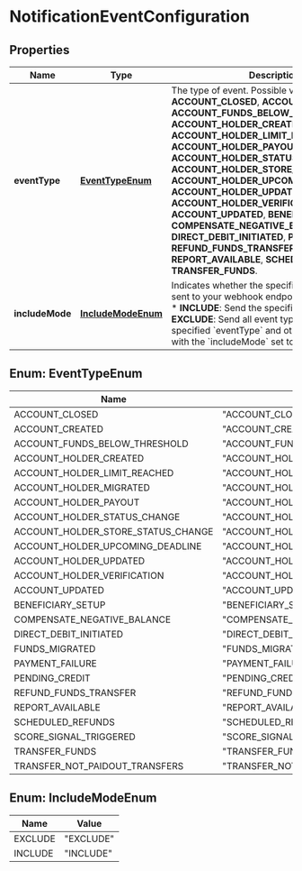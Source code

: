 

# NotificationEventConfiguration


## Properties

| Name | Type | Description | Notes |
|------------ | ------------- | ------------- | -------------|
|**eventType** | [**EventTypeEnum**](#EventTypeEnum) | The type of event.  Possible values: **ACCOUNT_CLOSED**, **ACCOUNT_CREATED**, **ACCOUNT_FUNDS_BELOW_THRESHOLD**, **ACCOUNT_HOLDER_CREATED**, **ACCOUNT_HOLDER_LIMIT_REACHED**, **ACCOUNT_HOLDER_PAYOUT**, **ACCOUNT_HOLDER_STATUS_CHANGE**, **ACCOUNT_HOLDER_STORE_STATUS_CHANGE**, **ACCOUNT_HOLDER_UPCOMING_DEADLINE**, **ACCOUNT_HOLDER_UPDATED**, **ACCOUNT_HOLDER_VERIFICATION**, **ACCOUNT_UPDATED**, **BENEFICIARY_SETUP**, **COMPENSATE_NEGATIVE_BALANCE**, **DIRECT_DEBIT_INITIATED**, **PAYMENT_FAILURE**, **REFUND_FUNDS_TRANSFER**, **REPORT_AVAILABLE**, **SCHEDULED_REFUNDS**, **TRANSFER_FUNDS**. |  |
|**includeMode** | [**IncludeModeEnum**](#IncludeModeEnum) | Indicates whether the specified &#x60;eventType&#x60; is sent to your webhook endpoint. Possible values: * **INCLUDE**: Send the specified &#x60;eventType&#x60;. * **EXCLUDE**: Send all event types except the specified &#x60;eventType&#x60; and other event types with the &#x60;includeMode&#x60; set to **EXCLUDE**. |  |



## Enum: EventTypeEnum

| Name | Value |
|---- | -----|
| ACCOUNT_CLOSED | &quot;ACCOUNT_CLOSED&quot; |
| ACCOUNT_CREATED | &quot;ACCOUNT_CREATED&quot; |
| ACCOUNT_FUNDS_BELOW_THRESHOLD | &quot;ACCOUNT_FUNDS_BELOW_THRESHOLD&quot; |
| ACCOUNT_HOLDER_CREATED | &quot;ACCOUNT_HOLDER_CREATED&quot; |
| ACCOUNT_HOLDER_LIMIT_REACHED | &quot;ACCOUNT_HOLDER_LIMIT_REACHED&quot; |
| ACCOUNT_HOLDER_MIGRATED | &quot;ACCOUNT_HOLDER_MIGRATED&quot; |
| ACCOUNT_HOLDER_PAYOUT | &quot;ACCOUNT_HOLDER_PAYOUT&quot; |
| ACCOUNT_HOLDER_STATUS_CHANGE | &quot;ACCOUNT_HOLDER_STATUS_CHANGE&quot; |
| ACCOUNT_HOLDER_STORE_STATUS_CHANGE | &quot;ACCOUNT_HOLDER_STORE_STATUS_CHANGE&quot; |
| ACCOUNT_HOLDER_UPCOMING_DEADLINE | &quot;ACCOUNT_HOLDER_UPCOMING_DEADLINE&quot; |
| ACCOUNT_HOLDER_UPDATED | &quot;ACCOUNT_HOLDER_UPDATED&quot; |
| ACCOUNT_HOLDER_VERIFICATION | &quot;ACCOUNT_HOLDER_VERIFICATION&quot; |
| ACCOUNT_UPDATED | &quot;ACCOUNT_UPDATED&quot; |
| BENEFICIARY_SETUP | &quot;BENEFICIARY_SETUP&quot; |
| COMPENSATE_NEGATIVE_BALANCE | &quot;COMPENSATE_NEGATIVE_BALANCE&quot; |
| DIRECT_DEBIT_INITIATED | &quot;DIRECT_DEBIT_INITIATED&quot; |
| FUNDS_MIGRATED | &quot;FUNDS_MIGRATED&quot; |
| PAYMENT_FAILURE | &quot;PAYMENT_FAILURE&quot; |
| PENDING_CREDIT | &quot;PENDING_CREDIT&quot; |
| REFUND_FUNDS_TRANSFER | &quot;REFUND_FUNDS_TRANSFER&quot; |
| REPORT_AVAILABLE | &quot;REPORT_AVAILABLE&quot; |
| SCHEDULED_REFUNDS | &quot;SCHEDULED_REFUNDS&quot; |
| SCORE_SIGNAL_TRIGGERED | &quot;SCORE_SIGNAL_TRIGGERED&quot; |
| TRANSFER_FUNDS | &quot;TRANSFER_FUNDS&quot; |
| TRANSFER_NOT_PAIDOUT_TRANSFERS | &quot;TRANSFER_NOT_PAIDOUT_TRANSFERS&quot; |



## Enum: IncludeModeEnum

| Name | Value |
|---- | -----|
| EXCLUDE | &quot;EXCLUDE&quot; |
| INCLUDE | &quot;INCLUDE&quot; |



